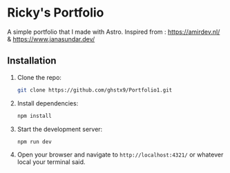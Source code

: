 # Ricky's Portfolio

A simple portfolio that I made with Astro. 
Inspired from : https://amirdev.nl/ & https://www.janasundar.dev/

## Installation

1. Clone the repo:
   ```bash
   git clone https://github.com/ghstx9/Portfolio1.git
   ```

2. Install dependencies:
   ```bash
   npm install
   ```

3. Start the development server:
   ```bash
   npm run dev 
   ```

4. Open your browser and navigate to `http://localhost:4321/` or whatever local your terminal said.

